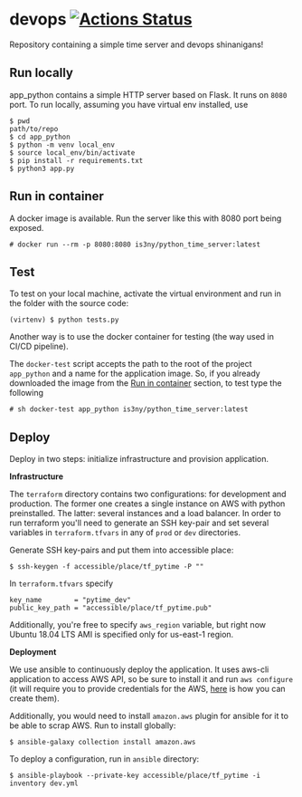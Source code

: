 devops
[![Actions Status](https://github.com/kuredoro/devops/actions/workflows/build.yml/badge.svg)](https://github.com/kuredoro/cptest/actions)
======

Repository containing a simple time server and devops shinanigans!

Run locally
-----------

app_python contains a simple HTTP server based on Flask. It runs on `8080` port. To run locally, assuming you have virtual env installed, use

```
$ pwd
path/to/repo
$ cd app_python
$ python -m venv local_env
$ source local_env/bin/activate
$ pip install -r requirements.txt
$ python3 app.py
```

Run in container
----------------

A docker image is available. Run the server like this with 8080 port being exposed.

```
# docker run --rm -p 8080:8080 is3ny/python_time_server:latest
```

Test
----

To test on your local machine, activate the virtual environment and run in the folder with the source code:

```
(virtenv) $ python tests.py
```

Another way is to use the docker container for testing (the way used in CI/CD pipeline).

The `docker-test` script accepts the path to the root of the project `app_python` and a name for the application image. So, if you already downloaded the image from the [Run in container](#run-in-container) section, to test type the following

```
# sh docker-test app_python is3ny/python_time_server:latest
```

Deploy
------

Deploy in two steps: initialize infrastructure and provision application.

**Infrastructure**

The `terraform` directory contains two configurations: for development and production. The former one creates a single instance on AWS with python preinstalled. The latter: several instances and a load balancer. In order to run terraform you'll need to generate an SSH key-pair and set several variables in `terraform.tfvars` in any of `prod` or `dev` directories.

Generate SSH key-pairs and put them into accessible place:
```
$ ssh-keygen -f accessible/place/tf_pytime -P ""
```

In `terraform.tfvars` specify
```
key_name        = "pytime_dev"
public_key_path = "accessible/place/tf_pytime.pub"
```

Additionally, you're free to specify `aws_region` variable, but right now Ubuntu 18.04 LTS AMI is specified only for us-east-1 region.

**Deployment**

We use ansible to continuously deploy the application. It uses aws-cli application to access AWS API, so be sure to install it and run `aws configure` (it will require you to provide credentials for the AWS, [here](https://docs.aws.amazon.com/cli/latest/userguide/cli-configure-quickstart.html) is how you can create them).

Additionally, you would need to install `amazon.aws` plugin for ansible for it to be able to scrap AWS. Run to install globally:
```
$ ansible-galaxy collection install amazon.aws
```

To deploy a configuration, run in `ansible` directory:
```
$ ansible-playbook --private-key accessible/place/tf_pytime -i inventory dev.yml
```
